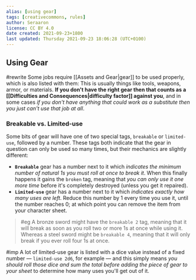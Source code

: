 ```yaml
---
alias: [using gear]
tags: [creativecommons, rules]
author: Seraaron
license: CC BY 4.0
date created: 2021-09-23+1800
last updated: Thursday 2021-09-23 18:06:28 (UTC+0100)
---
```


## Using Gear

#rewrite
Some jobs require [[Assets and Gear|gear]] to be used properly, which is also listed with them: This is usually things like tools, weapons, armor, or materials. **If you don't have the right gear then that counts as a [[Difficulties and Consequences|difficulty factor]] against you**, and in some cases *if you don't have anything that could work as a substitute then you just can't use that job at all*.

### Breakable vs. Limited-use

Some bits of gear will have one of two special tags, `breakable` or `limited-use`, followed by a number. These tags both indicate that the gear in question can only be used so many times, but their mechanics are slightly different:

-   **`Breakable`** gear has a number next to it which _indicates the minimum number of natural 1s you must roll at once to break it_. When this finally happens it gains the `broken` tag, meaning that *you can only use it one more time* before it's completely destroyed (unless you get it repaired).
-   **`Limited-use`** gear has a number next to it which _indicates exactly how many uses are left_. Reduce this number by 1 every time you use it, until the number reaches 0; at which point you can remove the item from your character sheet.

> #eg
> A bronze sword might have the `breakable 2` tag, meaning that it will break as soon as you roll two or more 1s at once while using it. Whereas a steel sword might be `breakable 4`, meaning that it will only break if you ever roll four 1s at once.

#imp A lot of limited-use gear is listed with a dice value instead of a fixed number — `limited-use 2d6`, for example — and this simply means _you should roll those dice and sum the total before adding the piece of gear to your sheet_ to determine how many uses you'll get out of it.